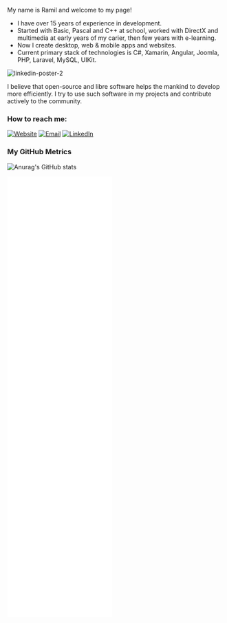 My name is Ramil and welcome to my page!
  
- I have over 15 years of experience in development.
- Started with Basic, Pascal and C++ at school, worked with DirectX and multimedia at early years of my carier, then few years with e-learning. 
- Now I create desktop, web & mobile apps and websites. 
- Current primary stack of technologies is C#, Xamarin, Angular, Joomla, PHP, Laravel, MySQL, UIKit.

![linkedin-poster-2](https://user-images.githubusercontent.com/16267156/168695092-f069bafd-591d-4204-9962-2716a4135319.jpg)

I believe that open-source and libre software helps the mankind to develop more efficiently. I try to use such software in my projects and contribute actively to the community.

### How to reach me:

[![Website](https://img.shields.io/static/v1?label=&message=Website&color=black&style=for-the-badge)](https://walitoff.com)
[![Email](https://img.shields.io/static/v1?label=&message=Email&color=blueviolet&style=for-the-badge)](mailto:ramil@walitoff.com)
[![LinkedIn](https://img.shields.io/badge/linkedin-%230077B5.svg?style=for-the-badge&logo=linkedin&logoColor=white)](https://www.linkedin.com/in/ramilvalitov/)

### My GitHub Metrics
![Anurag's GitHub stats](https://github-readme-stats.vercel.app/api?username=rvalitov&count_private=true&theme=buefy)

![Metrics](/github-metrics.svg)

<!--
**rvalitov/rvalitov** is a ✨ _special_ ✨ repository because its `README.md` (this file) appears on your GitHub profile.

Here are some ideas to get you started:

- 🔭 I’m currently working on ...
- 🌱 I’m currently learning ...
- 👯 I’m looking to collaborate on ...
- 🤔 I’m looking for help with ...
- 💬 Ask me about ...
- 📫 How to reach me: ...
- 😄 Pronouns: ...
- ⚡ Fun fact: ...
-->
